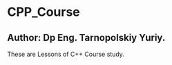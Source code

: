 # CPP_Course
Author: Dp Eng. Tarnopolskiy Yuriy.
------------------------------------

These are Lessons of C++ Course study.
